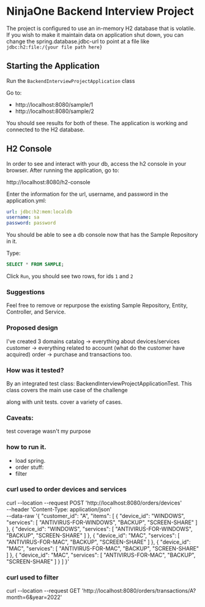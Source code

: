 # NinjaOne Backend Interview Project

The project is configured to use an in-memory H2 database that is volatile. If you wish to make it maintain data on application shut down, you can change the spring.database.jdbc-url to point at a file like `jdbc:h2:file:/{your file path here}`

## Starting the Application

Run the `BackendInterviewProjectApplication` class

Go to:
* http://localhost:8080/sample/1
* http://localhost:8080/sample/2

You should see results for both of these. The application is working and connected to the H2 database. 

## H2 Console 

In order to see and interact with your db, access the h2 console in your browser.
After running the application, go to:

http://localhost:8080/h2-console

Enter the information for the url, username, and password in the application.yml:

```yml
url: jdbc:h2:mem:localdb
username: sa 
password: password
```

You should be able to see a db console now that has the Sample Repository in it.

Type:

```sql
SELECT * FROM SAMPLE;
````

Click `Run`, you should see two rows, for ids `1` and `2`

### Suggestions

Feel free to remove or repurpose the existing Sample Repository, Entity, Controller, and Service. 


### Proposed design
I've created 3 domains
catalog -> everything about devices/services
customer -> everything related to account (what do the customer have acquired)
order -> purchase and transactions too.


### How was it tested?

By an integrated test class: BackendInterviewProjectApplicationTest.
This class covers the main use case of the challenge

along with unit tests. cover a variety of cases.

### Caveats:
test coverage wasn't my purpose 


### how to run it.
- load spring.
- order stuff:
- filter


### curl used to order devices and services
curl --location --request POST 'http://localhost:8080/orders/devices' \
--header 'Content-Type: application/json' \
--data-raw '{
"customer_id": "A",
"items": [
{
"device_id": "WINDOWS",
"services": [
"ANTIVIRUS-FOR-WINDOWS",
"BACKUP",
"SCREEN-SHARE"
]
},
{
"device_id": "WINDOWS",
"services": [
"ANTIVIRUS-FOR-WINDOWS",
"BACKUP",
"SCREEN-SHARE"
]
},
{
"device_id": "MAC",
"services": [
"ANTIVIRUS-FOR-MAC",
"BACKUP",
"SCREEN-SHARE"
]
},
{
"device_id": "MAC",
"services": [
"ANTIVIRUS-FOR-MAC",
"BACKUP",
"SCREEN-SHARE"
]
},
{
"device_id": "MAC",
"services": [
"ANTIVIRUS-FOR-MAC",
"BACKUP",
"SCREEN-SHARE"
]
}
]
}'

### curl used to filter

curl --location --request GET 'http://localhost:8080/orders/transactions/A?month=6&year=2022'